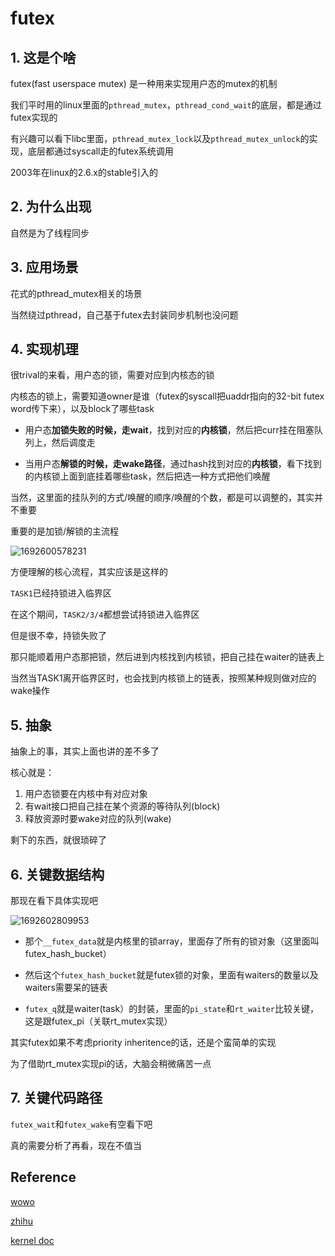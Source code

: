 # futex
## 1. 这是个啥

futex(fast userspace mutex) 是一种用来实现用户态的mutex的机制

我们平时用的linux里面的`pthread_mutex`，`pthread_cond_wait`的底层，都是通过futex实现的

有兴趣可以看下libc里面，`pthread_mutex_lock`以及`pthread_mutex_unlock`的实现，底层都通过syscall走的futex系统调用

2003年在linux的2.6.x的stable引入的

## 2. 为什么出现

自然是为了线程同步

## 3. 应用场景

花式的pthread_mutex相关的场景

当然绕过pthread，自己基于futex去封装同步机制也没问题

## 4. 实现机理

很trival的来看，用户态的锁，需要对应到内核态的锁

内核态的锁上，需要知道owner是谁（futex的syscall把uaddr指向的32-bit futex word传下来），以及block了哪些task

* 用户态**加锁失败的时候，走wait**，找到对应的**内核锁**，然后把curr挂在阻塞队列上，然后调度走

* 当用户态**解锁的时候，走wake路径**，通过hash找到对应的**内核锁**，看下找到的内核锁上面到底挂着哪些task，然后把选一种方式把他们唤醒

当然，这里面的挂队列的方式/唤醒的顺序/唤醒的个数，都是可以调整的，其实并不重要

重要的是加锁/解锁的主流程

![1692600578231](https://github.com/Rust401/OS-kernel-dev-config/assets/31315527/14a461ef-7943-44e3-b190-3472e193ca90)

方便理解的核心流程，其实应该是这样的

`TASK1`已经持锁进入临界区

在这个期间，`TASK2/3/4`都想尝试持锁进入临界区

但是很不幸，持锁失败了

那只能顺着用户态那把锁，然后进到内核找到内核锁，把自己挂在waiter的链表上

当然当TASK1离开临界区时，也会找到内核锁上的链表，按照某种规则做对应的wake操作

## 5. 抽象

抽象上的事，其实上面也讲的差不多了

核心就是：

1. 用户态锁要在内核中有对应对象
2. 有wait接口把自己挂在某个资源的等待队列(block)
3. 释放资源时要wake对应的队列(wake)

剩下的东西，就很琐碎了
   
## 6. 关键数据结构

那现在看下具体实现吧

![1692602809953](https://github.com/Rust401/OS-kernel-dev-config/assets/31315527/47638fb4-55fe-4deb-8c72-528cb25c4823)

* 那个`__futex_data`就是内核里的锁array，里面存了所有的锁对象（这里面叫futex_hash_bucket）

* 然后这个`futex_hash_bucket`就是futex锁的对象，里面有waiters的数量以及waiters需要呆的链表

* `futex_q`就是waiter(task）的封装，里面的`pi_state`和`rt_waiter`比较关键，这是跟futex_pi（关联rt_mutex实现）

其实futex如果不考虑priority inheritence的话，还是个蛮简单的实现

为了借助rt_mutex实现pi的话，大脑会稍微痛苦一点

## 7. 关键代码路径

`futex_wait`和`futex_wake`有空看下吧

真的需要分析了再看，现在不值当


## Reference

[wowo](http://www.wowotech.net/kernel_synchronization/futex.html)

[zhihu](https://zhuanlan.zhihu.com/p/372146187)

[kernel doc](https://docs.kernel.org/locking/rt-mutex-design.html)


